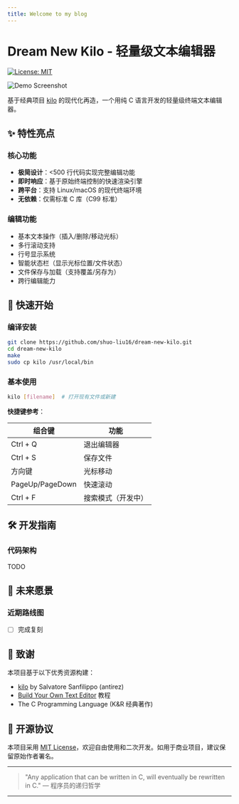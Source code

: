 ```yaml
---
title: Welcome to my blog
---
```


# Dream New Kilo - 轻量级文本编辑器

[![License: MIT](https://img.shields.io/badge/License-MIT-blue.svg)](https://opensource.org/licenses/MIT)

![Demo Screenshot](src/images/image.png)  

基于经典项目 [kilo](https://github.com/antirez/kilo) 的现代化再造，一个用纯 C 语言开发的轻量级终端文本编辑器。

## ✨ 特性亮点

### 核心功能

- **极简设计**：<500 行代码实现完整编辑功能
- **即时响应**：基于原始终端控制的快速渲染引擎
- **跨平台**：支持 Linux/macOS 的现代终端环境
- **无依赖**：仅需标准 C 库（C99 标准）

### 编辑功能

- 基本文本操作（插入/删除/移动光标）
- 多行滚动支持
- 行号显示系统
- 智能状态栏（显示光标位置/文件状态）
- 文件保存与加载（支持覆盖/另存为）
- 跨行编辑能力

## 🚀 快速开始

### 编译安装

```bash
git clone https://github.com/shuo-liu16/dream-new-kilo.git
cd dream-new-kilo
make
sudo cp kilo /usr/local/bin
```

### 基本使用

```bash
kilo [filename]  # 打开现有文件或新建
```

**快捷键参考**：

| 组合键          | 功能                 |
|-----------------|----------------------|
| Ctrl + Q        | 退出编辑器           |
| Ctrl + S        | 保存文件             |
| 方向键          | 光标移动             |
| PageUp/PageDown | 快速滚动             |
| Ctrl + F        | 搜索模式（开发中）   |

## 🛠️ 开发指南

### 代码架构

TODO

## 🌟 未来愿景

### 近期路线图

- [ ] 完成复刻

## 🙏 致谢

本项目基于以下优秀资源构建：

- [kilo](https://github.com/antirez/kilo) by Salvatore Sanfilippo (antirez)
- [Build Your Own Text Editor](https://viewsourcecode.org/snaptoken/kilo/) 教程
- The C Programming Language (K&R 经典著作)

## 📜 开源协议

本项目采用 [MIT License](LICENSE)，欢迎自由使用和二次开发。如用于商业项目，建议保留原始作者署名。

---

> "Any application that can be written in C, will eventually be rewritten in C." — 程序员的递归哲学

---
